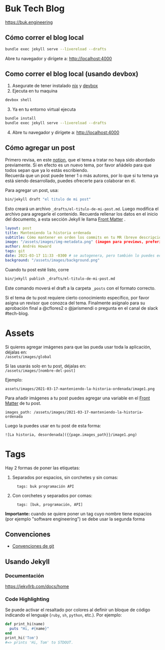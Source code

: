 # Buk Tech Blog

<https://buk.engineering>

## Cómo correr el blog local

```sh
bundle exec jekyll serve --livereload --drafts
```

Abre tu navegador y dirígete a: <http://localhost:4000>

## Como correr el blog local (usando devbox)

1. Asegurate de tener instalado [nix](https://nixos.org/) y [devbox](https://www.jetpack.io/devbox/)
2. Ejecuta en tu maquina

```sh
devbox shell
```
3. Ya en tu entorno virtual ejecuta

```sh
bundle install
bundle exec jekyll serve --livereload --drafts
```
4. Abre tu navegador y dirígete a: <http://localhost:4000>

## Cómo agregar un post

Primero revisa, en este [notion](https://www.notion.so/bukhr/Blog-1872a9fbf389428dae20b06a8bfdbff9), que el tema a tratar no haya sido abordado previamente. Si en efecto es un nuevo tema, por favor añádelo para que todos sepan que ya lo estás escribiendo.\
Recuerda que un post puede tener 1 o más autores, por lo que si tu tema ya está siendo desarrollado, puedes ofrecerte para colaborar en él.

Para agregar un post, usa:

```sh
bin/jekyll draft "el titulo de mi post"
```

Esto creará un archivo `_drafts/el-titulo-de-mi-post.md`. Luego modifica el archivo
para agregarle el contenido.
Recuerda rellenar los datos en el inicio del documento, a esta sección Jekyll le llama [Front Matter](https://jekyllrb.com/docs/front-matter/)
.

```yaml
layout: post
title: Manteniendo la historia ordenada
subtitle: Cómo mantener en orden los commits en tu MR (breve descripción para previews)
image: "/assets/images/img-metadata.png" (imagen para previews, preferiblemente menos de 200px de ancho)
author: Andrés Howard
tags: git
date: 2021-03-17 11:33 -0300 # se autogenera, pero también lo puedes editar
background: "/assets/images/background.png"
```

Cuando tu post esté listo, corre

```sh
bin/jekyll publish _drafts/el-titulo-de-mi-post.md
```

Este comando moverá el draft a la carpeta `_posts` con el formato correcto.

Si el tema de tu post requiere cierto conocimiento específico, por favor asigna un revisor que conozca del tema.
Finalmente asígnalo para su aprobación final a @cflores2 o @jarismendi o pregunta en el canal de slack #tech-blog.

# Assets

Si quieres agregar imágenes para que las pueda usar toda la aplicación, déjalas en: \
`/assets/images/global`

Si las usarás solo en tu post, déjalas en: \
`/assets/images/[nombre-del-post]`

Ejemplo:
```
assets/images/2021-03-17-manteniendo-la-historia-ordenada/image1.png
```

Para añadir imágenes a tu post puedes agregar una variable en el [Front Matter](https://jekyllrb.com/docs/front-matter/) de tu post.

```
images_path: /assets/images/2021-03-17-manteniendo-la-historia-ordenada
```
Luego la puedes usar en tu post de esta forma:
```
![La historia, desordenada]({{page.images_path}}/image1.png)
```

# Tags

Hay 2 formas de poner las etiquetas:
1. Separados por espacios, sin corchetes y sin comas:
    ```
      tags: buk programación API
    ```
2. Con corchetes y separados por comas:
    ```
      tags: [buk, programación, API]
    ```
**Importante:** cuando se quiere poner un tag cuyo nombre tiene espacios (por ejemplo "software engineering") se debe usar la segunda forma

## Convenciones
  - [Convenciones de git](docs/git-conventions.md)

## Usando Jekyll

### Documentación

https://jekyllrb.com/docs/home

### Code Highlighting

Se puede activar el resaltado por colores al definir un bloque de código indicando el lenguaje (`ruby`, `sh`, `python`, etc.). Por ejemplo:

```ruby
def print_hi(name)
  puts "Hi, #{name}"
end
print_hi('Tom')
#=> prints 'Hi, Tom' to STDOUT.
```
